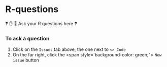 # R-questions
 :question: :hand: :two_women_holding_hands: Ask your R questions here :question:
 
 ### To ask a question
 
 1. Click on the ` Issues ` tab above, the one next to `<> Code`
 2. On the far right, click the <span style='background-color: green;"> `New issue` </span> button
